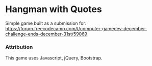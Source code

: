 # Hangman with Quotes
Simple game built as a submission for: https://forum.freecodecamp.com/t/computer-gamedev-december-challenge-ends-december-31st/59069


### Attribution

This game uses Javascript, jQuery, Bootstrap.